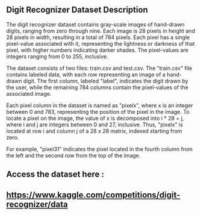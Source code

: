 ## Digit Recognizer Dataset Description

The digit recognizer dataset contains gray-scale images of hand-drawn digits, ranging from zero through nine. Each image is 28 pixels in height and 28 pixels in width, resulting in a total of 784 pixels. Each pixel has a single pixel-value associated with it, representing the lightness or darkness of that pixel, with higher numbers indicating darker shades. The pixel-values are integers ranging from 0 to 255, inclusive.

The dataset consists of two files: train.csv and test.csv. The "train.csv" file contains labeled data, with each row representing an image of a hand-drawn digit. The first column, labeled "label", indicates the digit drawn by the user, while the remaining 784 columns contain the pixel-values of the associated image.

Each pixel column in the dataset is named as "pixelx", where x is an integer between 0 and 783, representing the position of the pixel in the image. To locate a pixel on the image, the value of x is decomposed into i * 28 + j, where i and j are integers between 0 and 27, inclusive. Thus, "pixelx" is located at row i and column j of a 28 x 28 matrix, indexed starting from zero.

For example, "pixel31" indicates the pixel located in the fourth column from the left and the second row from the top of the image.

## Access the dataset here : 

## https://www.kaggle.com/competitions/digit-recognizer/data



